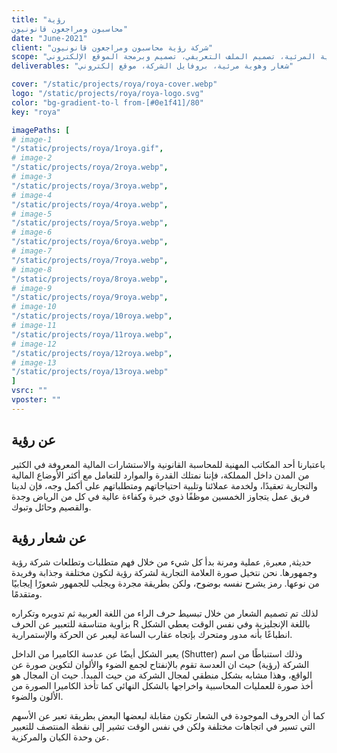 ```yaml
---
title: "رؤية
محاسبون ومراجعون قانونيون"
date: "June-2021"
client: "شركة رؤية محاسبون ومراجعون قانونيون"
scope: "تصميم الشعار والهوية المرئية، تصميم الملف التعريفي، تصميم وبرمجة الموقع الإلكتروني"
deliverables: "شعار وهوية مرئية، بروفايل الشركة، موقع إلكتروني"

cover: "/static/projects/roya/roya-cover.webp"
logo: "/static/projects/roya/roya-logo.svg"
color: "bg-gradient-to-l from-[#0e1f41]/80"
key: "roya"

imagePaths: [
# image-1
"/static/projects/roya/1roya.gif",
# image-2
"/static/projects/roya/2roya.webp",
# image-3
"/static/projects/roya/3roya.webp",
# image-4
"/static/projects/roya/4roya.webp",
# image-5
"/static/projects/roya/5roya.webp",
# image-6
"/static/projects/roya/6roya.webp",
# image-7
"/static/projects/roya/7roya.webp",
# image-8
"/static/projects/roya/8roya.webp",
# image-9
"/static/projects/roya/9roya.webp",
# image-10
"/static/projects/roya/10roya.webp",
# image-11
"/static/projects/roya/11roya.webp",
# image-12
"/static/projects/roya/12roya.webp",
# image-13
"/static/projects/roya/13roya.webp"
]
vsrc: ""
vposter: ""
---
```


## عن رؤية

باعتبارنا أحد المكاتب المهنية للمحاسبة القانونية والاستشارات المالية
المعروفة في الكثير من المدن داخل المملكة، فإننا نمتلك القدرة
والموارد للتعامل مع أكثر الأوضاع المالية والتجارية تعقيدًا، ولخدمة
عملائنا وتلبية احتياجاتهم ومتطلباتهم على أكمل وجه، فإن لدينا فريق
عمل يتجاوز الخمسين موظفًا ذوي خبرة وكفاءة عالية في كل من الرياض
وجدة والقصيم وحائل وتبوك.

## عن شعار رؤية

حديثة, معبرة, عملية ومرنة
بدأ كل شيء من خلال فهم متطلبات وتطلعات شركة رؤية وجمهورها. نحن نتخيل صورة العلامة التجارية لشركة رؤية لتكون مختلفة وجذابة وفريدة من نوعها. رمز يشرح نفسه بوضوح، ولكن بطريقة مجردة ويجلب للجمهور شعورًا إيجابيًا ومتقدمًا.

لذلك تم تصميم الشعار من خلال تبسيط حرف الراء من اللغة العربية ثم تدويره وتكراره بزاوية متناسقة للتعبير عن الحرف R باللغة الإنجليزية وفي نفس الوقت يعطي الشكل انطباعًا بأنه مدور ومتحرك بإتجاه عقارب الساعة ليعبر عن الحركة والإستمرارية.

يعبر الشكل أيضًا عن عدسة الكاميرا من الداخل (Shutter) وذلك استنباطًا من اسم الشركة (رؤية) حيث ان العدسة تقوم بالإنفتاح لجمع الضوء والألوان لتكوين صورة عن الواقع، وهذا مشابه بشكل منطقي لمجال الشركة من حيث المبدأ. حيث ان المجال هو أخذ صورة للعمليات المحاسبية واخراجها بالشكل النهائي كما تأخذ الكاميرا الصورة من الألون والضوء.

كما أن الحروف الموجودة في الشعار تكون مقابلة لبعضها البعض بطريقة تعبر عن الأسهم التي تسير في اتجاهات مختلفة ولكن في نفس الوقت تشير إلى نقطة المنتصف للتعبير عن وحدة الكيان والمركزية.
